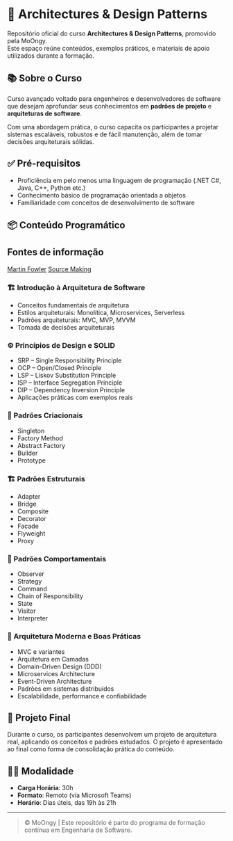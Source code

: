 # 🧱 Architectures & Design Patterns

Repositório oficial do curso **Architectures & Design Patterns**, promovido pela MoOngy.  
Este espaço reúne conteúdos, exemplos práticos, e materiais de apoio utilizados durante a formação.

## 📚 Sobre o Curso

Curso avançado voltado para engenheiros e desenvolvedores de software que desejam aprofundar seus conhecimentos em **padrões de projeto** e **arquiteturas de software**.

Com uma abordagem prática, o curso capacita os participantes a projetar sistemas escaláveis, robustos e de fácil manutenção, além de tomar decisões arquiteturais sólidas.

## ✅ Pré-requisitos

- Proficiência em pelo menos uma linguagem de programação (.NET C#, Java, C++, Python etc.)
- Conhecimento básico de programação orientada a objetos
- Familiaridade com conceitos de desenvolvimento de software

## 📦 Conteúdo Programático

## Fontes de informação

 [Martin Fowler](https://martinfowler.com/architecture/#:~:text=When%20people%20in%20the%20software,martinfowler.com%20about%20software%20architecture)
 [Source Making](https://sourcemaking.com/design_patterns)

### 🏗️ Introdução à Arquitetura de Software
- Conceitos fundamentais de arquitetura
- Estilos arquiteturais: Monolítica, Microservices, Serverless
- Padrões arquiteturais: MVC, MVP, MVVM
- Tomada de decisões arquiteturais

### ⚙️ Princípios de Design e SOLID
- SRP – Single Responsibility Principle  
- OCP – Open/Closed Principle  
- LSP – Liskov Substitution Principle  
- ISP – Interface Segregation Principle  
- DIP – Dependency Inversion Principle  
- Aplicações práticas com exemplos reais

### 🧬 Padrões Criacionais
- Singleton
- Factory Method
- Abstract Factory
- Builder
- Prototype

### 🏗️ Padrões Estruturais
- Adapter
- Bridge
- Composite
- Decorator
- Facade
- Flyweight
- Proxy

### 🧠 Padrões Comportamentais
- Observer
- Strategy
- Command
- Chain of Responsibility
- State
- Visitor
- Interpreter

### 🧩 Arquitetura Moderna e Boas Práticas
- MVC e variantes
- Arquitetura em Camadas
- Domain-Driven Design (DDD)
- Microservices Architecture
- Event-Driven Architecture
- Padrões em sistemas distribuídos
- Escalabilidade, performance e confiabilidade

## 🎯 Projeto Final

Durante o curso, os participantes desenvolvem um projeto de arquitetura real, aplicando os conceitos e padrões estudados. O projeto é apresentado ao final como forma de consolidação prática do conteúdo.

## 👨‍🏫 Modalidade

- **Carga Horária**: 30h  
- **Formato**: Remoto (via Microsoft Teams)  
- **Horário**: Dias úteis, das 19h às 21h

---

> © MoOngy | Este repositório é parte do programa de formação contínua em Engenharia de Software.
